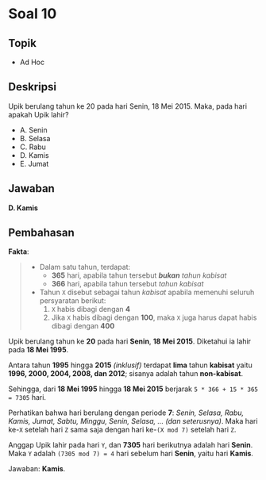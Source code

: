 # Soal 10

## Topik

* Ad Hoc

## Deskripsi

Upik berulang tahun ke 20 pada hari Senin, 18 Mei 2015. Maka, pada hari apakah Upik lahir?

* A. Senin
* B. Selasa
* C. Rabu
* D. Kamis
* E. Jumat

## Jawaban

**D. Kamis**

## Pembahasan

**Fakta**:
>   *   Dalam satu tahun, terdapat:
>       * **365** hari, apabila tahun tersebut *__bukan__ tahun kabisat*
>       * **366** hari, apabila tahun tersebut *tahun kabisat*
>   *   Tahun `X` disebut sebagai tahun *kabisat* apabila memenuhi seluruh persyaratan berikut:
>       1. `X` habis dibagi dengan **4**
>       2. Jika `X` habis dibagi dengan **100**, maka `X` juga harus dapat habis dibagi dengan **400**

Upik berulang tahun ke **20** pada hari **Senin**, **18 Mei 2015**.
Diketahui ia lahir pada **18 Mei 1995**.

Antara tahun **1995** hingga **2015** *(inklusif)* terdapat **lima** tahun **kabisat** yaitu **1996, 2000,
2004, 2008, dan 2012**; sisanya adalah tahun **non-kabisat**.

Sehingga, dari **18 Mei 1995** hingga **18 Mei 2015** berjarak `5 * 366 + 15 * 365 = 7305` hari. 

Perhatikan bahwa hari berulang dengan periode **7**: *Senin, Selasa, Rabu, Kamis, Jumat, Sabtu, Minggu, Senin, Selasa, ... (dan seterusnya)*. Maka hari ke-`X` setelah hari `Z` sama saja
dengan hari ke-`(X mod 7)` setelah hari `Z`.

Anggap Upik lahir pada hari `Y`, dan **7305** hari berikutnya adalah hari **Senin**. Maka `Y`
adalah `(7305 mod 7) = 4` hari sebelum hari **Senin**, yaitu hari **Kamis**.

Jawaban: **Kamis**.

